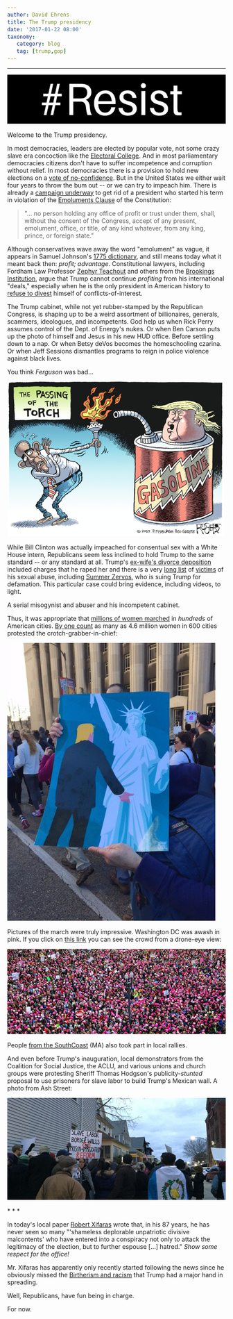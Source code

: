 ```yaml
---
author: David Ehrens
title: The Trump presidency
date: '2017-01-22 08:00'
taxonomy:
   category: blog
   tag: [trump,gop]
---
```

---

![](resist.png)

Welcome to the Trump presidency.

In most democracies, leaders are elected by popular vote, not some crazy slave era concoction like the [Electoral College](http://www.cnn.com/videos/us/2016/11/22/why-was-the-electoral-college-created-slavery-orig.cnn). And in most parliamentary democracies citizens don't have to suffer incompetence and corruption without relief. In most democracies there is a provision to hold new elections on a [vote of no-confidence](http://www.britannica.com/topic/vote-of-confidence). But in the United States we either wait four years to throw the bum out -- or we can try to impeach him. There is already a [campaign underway](http://www.washingtonpost.com/news/post-politics/wp/2017/01/20/the-campaign-to-impeach-president-trump-has-begun/) to get rid of a president who started his term in violation of the [Emoluments Clause](http://www.law.cornell.edu/constitution/articlei#section9) of the Constitution:

> "... no person holding any office of profit or trust under them, shall, without the consent of the Congress, accept of any present, emolument, office, or title, of any kind whatever, from any king, prince, or foreign state."

Although conservatives wave away the word "emolument" as vague, it appears in Samuel Johnson's [1775 dictionary](http://johnsonsdictionaryonline.com/?page_id=7070&i=690), and still means today what it meant back then: *profit; advantage*. Constitutional lawyers, including Fordham Law Professor [Zephyr Teachout](http://www.nytimes.com/roomfordebate/2016/11/17/would-trumps-foreign-business-ties-be-constitutional/trumps-foreign-business-ties-may-violate-the-constitution) and others from the [Brookings Institution](http://www.brookings.edu/research/the-emoluments-clause-its-text-meaning-and-application-to-donald-j-trump/), argue that Trump cannot continue *profiting* from his international "deals," especially when he is the only president in American history to [refuse to divest](http://www.reuters.com/article/us-usa-trump-finance-idUSKBN14V21I) himself of conflicts-of-interest.

The Trump cabinet, while not yet rubber-stamped by the Republican Congress, is shaping up to be a weird assortment of billionaires, generals, scammers, ideologues, and incompetents. God help us when Rick Perry assumes control of the Dept. of Energy's nukes. Or when Ben Carson puts up the photo of himself and Jesus in his new HUD office. Before settling down to a nap. Or when Betsy deVos becomes the homeschooling czarina. Or when Jeff Sessions dismantles programs to reign in police violence against black lives.

You think *Ferguson* was bad...

![arsonist](arsonist.png)

While Bill Clinton was actually impeached for consentual sex with a White House intern, Republicans seem less inclined to hold Trump to the same standard -- or any standard at all. Trump's [ex-wife's divorce deposition](http://www.newyorker.com/magazine/2016/10/24/documenting-trumps-abuse-of-women) included charges that he raped her and there is a very [long list](http://nymag.com/thecut/2016/10/all-the-women-accusing-trump-of-rape-sexual-assault.html) of [victims](http://www.newyorker.com/magazine/2016/10/24/documenting-trumps-abuse-of-women) of his sexual abuse, including [Summer Zervos](http://fortune.com/2017/01/18/donald-trump-defamation-sexual-assault-denial/), who is suing Trump for defamation. This particular case could bring evidence, including videos, to light.

A serial misogynist and abuser and his incompetent cabinet.

Thus, it was appropriate that [millions of women marched](http://twitter.com/hashtag/WomensMarch) in *hundreds* of American cities. [By one count](http://docs.google.com/spreadsheets/d/1xa0iLqYKz8x9Yc_rfhtmSOJQ2EGgeUVjvV4A8LsIaxY/htmlview?sle=true#gid=0) as many as 4.6 million women in 600 cities protested the crotch-grabber-in-chief:

![](grabber.jpg)

Pictures of the march were truly impressive. Washington DC was awash in pink. If you click on [this link](http://twitter.com/VanJones68/status/823163575355244546) you can see the crowd from a drone-eye view:

![](pink.jpg)

People [from the SouthCoast](http://www.southcoasttoday.com/news/20170121/southcoast-residents-join-in-historic-womens-marches) (MA) also took part in local rallies.

And even before Trump's inauguration, local demonstrators from the Coalition for Social Justice, the ACLU, and various unions and church groups were protesting Sheriff Thomas Hodgson's publicity-*stunted* proposal to use prisoners for slave labor to build Trump's Mexican wall. A photo from Ash Street:

![ash-street](ash-street.jpg)

\* \* \*

In today's local paper [Robert Xifaras](http://www.southcoasttoday.com/opinion/20170122/your-view-show-respect-to-office) wrote that, in his 87 years, he has never seen so many "'shameless deplorable unpatriotic divisive malcontents' who have entered into a conspiracy not only to attack the legitimacy of the election, but to further espouse \[...\] hatred."  *Show some respect for the office!* 

Mr. Xifaras has apparently only recently started following the news since he obviously missed the [Birtherism and racism](http://theawl.com/primate-in-chief-a-guide-to-racist-obama-monkey-photoshops-d31499c602e5#.h8wipm140) that Trump had a major hand in spreading.

Well, Republicans, have fun being in charge.

For now.

